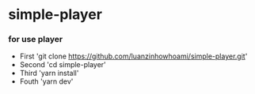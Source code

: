 # simple-player

### for use player
* First 'git clone https://github.com/luanzinhowhoami/simple-player.git'
* Second 'cd simple-player'
* Third 'yarn install'
* Fouth 'yarn dev'
